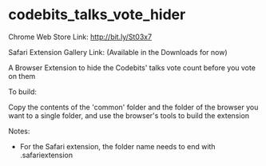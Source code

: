 codebits_talks_vote_hider
=========================

Chrome Web Store Link: http://bit.ly/St03x7

Safari Extension Gallery Link: (Available in the Downloads for now)

A Browser Extension to hide the Codebits' talks vote count before you vote on them

To build:

Copy the contents of the 'common' folder and the folder of the browser you want to a single folder, and use the browser's tools to build the extension

Notes:
- For the Safari extension, the folder name needs to end with .safariextension
